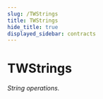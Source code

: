```yaml
---
slug: /TWStrings
title: TWStrings
hide_title: true
displayed_sidebar: contracts
---
```

# TWStrings







*String operations.*


